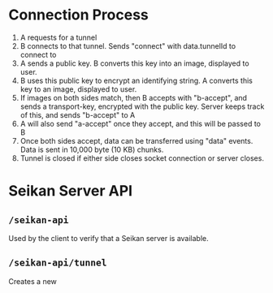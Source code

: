 # Connection Process

1. A requests for a tunnel
2. B connects to that tunnel. Sends "connect" with data.tunnelId to connect to
3. A sends a public key. B converts this key into an image, displayed to user.
4. B uses this public key to encrypt an identifying string. A converts this key
   to an image, displayed to user.
5. If images on both sides match, then B accepts with "b-accept", and sends a
   transport-key, encrypted with the public key. Server keeps track of this, and
   sends "b-accept" to A
6. A will also send "a-accept" once they accept, and this will be passed to B
7. Once both sides accept, data can be transferred using "data" events. Data is
   sent in 10,000 byte (10 KB) chunks.
8. Tunnel is closed if either side closes socket connection or server closes.

# Seikan Server API

## `/seikan-api`

Used by the client to verify that a Seikan server is available.

## `/seikan-api/tunnel`

Creates a new
